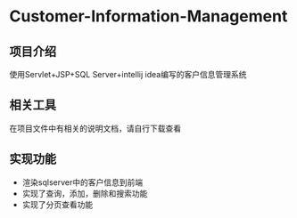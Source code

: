 # Customer-Information-Management
## 项目介绍
使用Servlet+JSP+SQL Server+intellij idea编写的客户信息管理系统

## 相关工具
在项目文件中有相关的说明文档，请自行下载查看

## 实现功能
- 渲染sqlserver中的客户信息到前端
- 实现了查询，添加，删除和搜索功能
- 实现了分页查看功能


